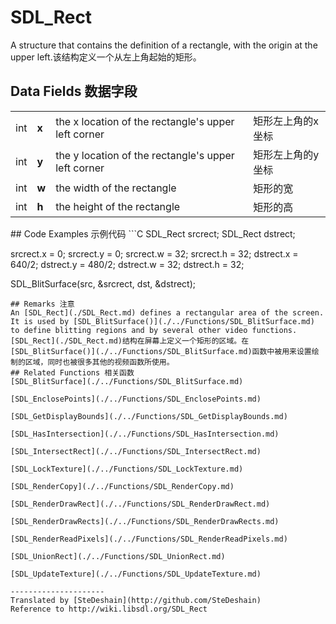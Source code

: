 # SDL_Rect
A structure that contains the definition of a rectangle, with the origin at the upper left.该结构定义一个从左上角起始的矩形。
## Data Fields 数据字段
<table>
<tr><td>int</td><td><b>x</b></td><td>the x location of the rectangle's upper left corner</td><td>矩形左上角的x坐标</td></tr>
<tr><td>int</td><td><b>y</b></td><td>the y location of the rectangle's upper left corner</td><td>矩形左上角的y坐标</td></tr>
<tr><td>int</td><td><b>w</b></td><td>the width of the rectangle</td><td>矩形的宽</td></tr>
<tr><td>int</td><td><b>h</b></td><td>the height of the rectangle</td><td>矩形的高</td></tr>
</table>
## Code Examples 示例代码
```C
SDL_Rect srcrect;
SDL_Rect dstrect;

srcrect.x = 0;
srcrect.y = 0;
srcrect.w = 32;
srcrect.h = 32;
dstrect.x = 640/2;
dstrect.y = 480/2;
dstrect.w = 32;
dstrect.h = 32;

SDL_BlitSurface(src, &srcrect, dst, &dstrect);
```
## Remarks 注意
An [SDL_Rect](./SDL_Rect.md) defines a rectangular area of the screen. It is used by [SDL_BlitSurface()](./../Functions/SDL_BlitSurface.md) to define blitting regions and by several other video functions.[SDL_Rect](./SDL_Rect.md)结构在屏幕上定义一个矩形的区域。在[SDL_BlitSurface()](./../Functions/SDL_BlitSurface.md)函数中被用来设置绘制的区域，同时也被很多其他的视频函数所使用。
## Related Functions 相关函数
[SDL_BlitSurface](./../Functions/SDL_BlitSurface.md)

[SDL_EnclosePoints](./../Functions/SDL_EnclosePoints.md)

[SDL_GetDisplayBounds](./../Functions/SDL_GetDisplayBounds.md)

[SDL_HasIntersection](./../Functions/SDL_HasIntersection.md)

[SDL_IntersectRect](./../Functions/SDL_IntersectRect.md)

[SDL_LockTexture](./../Functions/SDL_LockTexture.md)

[SDL_RenderCopy](./../Functions/SDL_RenderCopy.md)

[SDL_RenderDrawRect](./../Functions/SDL_RenderDrawRect.md)

[SDL_RenderDrawRects](./../Functions/SDL_RenderDrawRects.md)

[SDL_RenderReadPixels](./../Functions/SDL_RenderReadPixels.md)

[SDL_UnionRect](./../Functions/SDL_UnionRect.md)

[SDL_UpdateTexture](./../Functions/SDL_UpdateTexture.md)

---------------------
Translated by [SteDeshain](http://github.com/SteDeshain)
Reference to http://wiki.libsdl.org/SDL_Rect